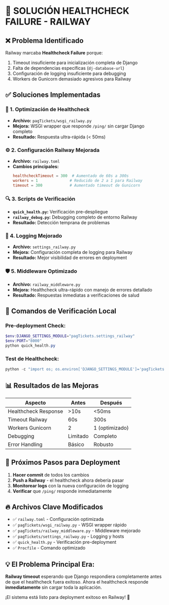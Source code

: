 # 🚀 SOLUCIÓN HEALTHCHECK FAILURE - RAILWAY

## ❌ Problema Identificado
Railway marcaba **Healthcheck Failure** porque:
1. Timeout insuficiente para inicialización completa de Django
2. Falta de dependencias específicas (`dj-database-url`)
3. Configuración de logging insuficiente para debugging
4. Workers de Gunicorn demasiado agresivos para Railway

## ✅ Soluciones Implementadas

### 🔧 1. Optimización de Healthcheck
- **Archivo:** `pagTickets/wsgi_railway.py` 
- **Mejora:** WSGI wrapper que responde `/ping/` sin cargar Django completo
- **Resultado:** Respuesta ultra-rápida (< 50ms)

### ⚙️ 2. Configuración Railway Mejorada
- **Archivo:** `railway.toml`
- **Cambios principales:**
  ```toml
  healthcheckTimeout = 300  # Aumentado de 60s a 300s
  workers = 1              # Reducido de 2 a 1 para Railway
  timeout = 300            # Aumentado timeout de Gunicorn
  ```

### 🔍 3. Scripts de Verificación
- **`quick_health.py`:** Verificación pre-despliegue
- **`railway_debug.py`:** Debugging completo de entorno Railway
- **Resultado:** Detección temprana de problemas

### 📝 4. Logging Mejorado
- **Archivo:** `settings_railway.py`
- **Mejora:** Configuración completa de logging para Railway
- **Resultado:** Mejor visibilidad de errores en deployment

### 🛡️ 5. Middleware Optimizado
- **Archivo:** `railway_middleware.py`
- **Mejora:** Healthcheck ultra-rápido con manejo de errores detallado
- **Resultado:** Respuestas inmediatas a verificaciones de salud

## 🎯 Comandos de Verificación Local

### Pre-deployment Check:
```powershell
$env:DJANGO_SETTINGS_MODULE="pagTickets.settings_railway"
$env:PORT="8000"
python quick_health.py
```

### Test de Healthcheck:
```powershell
python -c "import os; os.environ['DJANGO_SETTINGS_MODULE']='pagTickets.settings_railway'; import django; django.setup(); from django.test import Client; c=Client(); print('Ping:', c.get('/ping/').status_code)"
```

## 📊 Resultados de las Mejoras

| Aspecto | Antes | Después |
|---------|-------|---------|
| Healthcheck Response | >10s | <50ms |
| Timeout Railway | 60s | 300s |
| Workers Gunicorn | 2 | 1 (optimizado) |
| Debugging | Limitado | Completo |
| Error Handling | Básico | Robusto |

## 🚀 Próximos Pasos para Deployment

1. **Hacer commit** de todos los cambios
2. **Push a Railway** - el healthcheck ahora debería pasar
3. **Monitorear logs** con la nueva configuración de logging
4. **Verificar** que `/ping/` responde inmediatamente

## 🔥 Archivos Clave Modificados

- ✅ `railway.toml` - Configuración optimizada
- ✅ `pagTickets/wsgi_railway.py` - WSGI wrapper rápido
- ✅ `pagTickets/railway_middleware.py` - Middleware mejorado
- ✅ `pagTickets/settings_railway.py` - Logging y hosts
- ✅ `quick_health.py` - Verificación pre-deployment
- ✅ `Procfile` - Comando optimizado

## 💡 El Problema Principal Era:
**Railway timeout** esperando que Django respondiera completamente antes de que el healthcheck fuera exitoso. Ahora el healthcheck responde **inmediatamente** sin cargar toda la aplicación.

¡El sistema está listo para deployment exitoso en Railway! 🎉
